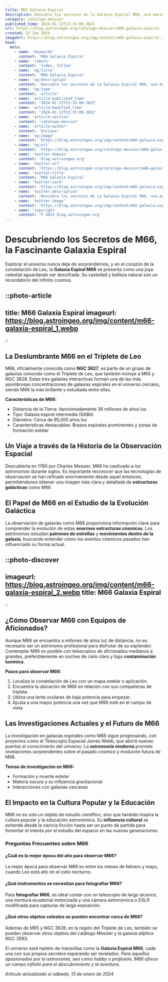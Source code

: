 ```yaml
---
title: M66 Galaxia Espiral
description: Descubre los secretos de la Galaxia Espiral M66, una maravilla cósmica en la constelación de Leo con fenómenos únicos y vistosos.
category: catalogo-messier
published_time: 2024-01-12T23:35:00.302Z
url: https://blog.astroingeo.org/catalogo-messier/m66-galaxia-espiral
created: 13 Jan 2024
imageUrl: https://blog.astroingeo.org/img/content/m66-galaxia-espiral_1.webp
head:
  meta:
    - name: 'keywords'
      content: 'M66 Galaxia Espiral'
    - name: 'robots'
      content: 'index, follow'
    - name: 'og:title'
      content: 'M66 Galaxia Espiral'
    - name: 'og:description'
      content: 'Descubre los secretos de la Galaxia Espiral M66, una maravilla cósmica en la constelación de Leo con fenómenos únicos y vistosos.'
    - name: 'og:type'
      content: 'article'
    - name: 'article:published_time'
      content: '2024-01-12T23:35:00.302Z'
    - name: 'article:modified_time'
      content: '2024-01-12T23:35:00.302Z'
    - name: 'article:section'
      content: 'catalogo-messier'
    - name: 'article:author'
      content: 'Enrique'
    - name: 'og:image'
      content: 'https://blog.astroingeo.org/img/content/m66-galaxia-espiral_1.webp'
    - name: 'og:url'
      content: 'https://blog.astroingeo.org/catalogo-messier/m66-galaxia-espiral'
    - name: 'twitter:domain'
      content: 'blog.astroingeo.org'
    - name: 'twitter:url'
      content: 'https://blog.astroingeo.org/catalogo-messier/m66-galaxia-espiral'
    - name: 'twitter:title'
      content: 'M66 Galaxia Espiral'
    - name: 'twitter:card'
      content: 'https://blog.astroingeo.org/img/content/m66-galaxia-espiral_1.webp'
    - name: 'twitter:description'
      content: 'Descubre los secretos de la Galaxia Espiral M66, una maravilla cósmica en la constelación de Leo con fenómenos únicos y vistosos.'
    - name: 'twitter:image'
      content: 'https://blog.astroingeo.org/img/content/m66-galaxia-espiral_1.webp'
    - name: 'copyright'
      content: '© 2024 blog.astroingeo.org'
---
```

# Descubriendo los Secretos de M66, la Fascinante Galaxia Espiral

Explorar el universo nunca deja de sorprendernos, y en el corazón de la constelación de Leo, la **Galaxia Espiral M66** se presenta como una joya celestial aguardando ser descifrada. Su vastedad y belleza natural son un recordatorio del infinito cosmos.


::photo-article
---
title: M66 Galaxia Espiral
imageurl: https://blog.astroingeo.org/img/content/m66-galaxia-espiral_1.webp
---
::



## La Deslumbrante M66 en el Triplete de Leo

M66, oficialmente conocida como **NGC 3627**, es parte de un grupo de galaxias conocido como el Triplete de Leo, que también incluye a M65 y NGC 3628. Estas tres galaxias interactivas forman una de las más asombrosas concentraciones de galaxias espirales en el universo cercano, siendo M66 la más brillante y estudiada entre ellas.

**Características de M66:**
- Distancia de la Tierra: Aproximadamente 36 millones de años luz
- Tipo: Galaxia espiral intermedia (SABb)
- Diámetro: Cerca de 95,000 años luz
- Características destacables: Brazos espirales prominentes y zonas de formación estelar

## Un Viaje a través de la Historia de la Observación Espacial

Descubierta en 1780 por Charles Messier, M66 ha cautivado a los astrónomos durante siglos. Es importante reconocer que las tecnologías de observación se han refinado enormemente desde aquel entonces, permitiéndonos obtener una imagen más clara y detallada de **estructuras galácticas** como M66.

## El Papel de M66 en el Estudio de la Evolución Galáctica

La observación de galaxias como M66 proporciona información clave para comprender la evolución de estas **enormes estructuras cósmicas**. Los astrónomos estudian **patrones de estrellas** y **movimientos dentro de la galaxia**, buscando entender cómo los eventos cósmicos pasados han influenciado su forma actual.


::photo-discover
---
imageurl: https://blog.astroingeo.org/img/content/m66-galaxia-espiral_2.webp
title: M66 Galaxia Espiral
---
::



## ¿Cómo Observar M66 con Equipos de Aficionados?

Aunque M66 se encuentra a millones de años luz de distancia, no es necesario ser un astrónomo profesional para disfrutar de su esplendor. Contemplar M66 es posible con telescopios de aficionados medianos a grandes, preferiblemente en noches de cielo claro y bajo **contaminación lumínica**.

**Pasos para observar M66:**
1. Localiza la constelación de Leo con un mapa estelar o aplicación.
2. Encuentra la ubicación de M66 en relación con sus compañeras de triplete.
3. Utiliza una lente oculares de baja potencia para empezar.
4. Ajusta a una mayor potencia una vez que M66 esté en el campo de vista.

## Las Investigaciones Actuales y el Futuro de M66

La investigación en galaxias espirales como M66 sigue progresando, con proyectos como el Telescopio Espacial James Webb, que abrirá nuevas puertas al conocimiento del universo. La **astronomía moderna** promete revelaciones sorprendentes sobre el pasado cósmico y evolución futura de M66.

**Temas de investigación en M66:**
- Formación y muerte estelar
- Materia oscura y su influencia gravitacional
- Interacciones con galaxias cercanas

## El Impacto en la Cultura Popular y la Educación

M66 no es solo un objeto de estudio científico, sino que también inspira la cultura popular y la educación astronómica. Su **influencia cultural** se extiende desde la ciencia ficción hasta ser un punto de partida para fomentar el interés por el estudio del espacio en las nuevas generaciones.

### Preguntas Frecuentes sobre M66

#### ¿Cuál es la mejor época del año para observar M66?
La mejor época para observar M66 es entre los meses de febrero y mayo, cuando Leo está alto en el cielo nocturno.

#### ¿Qué instrumentos se necesitan para fotografiar M66?
Para **fotografiar M66**, es ideal contar con un telescopio de largo alcance, una montura ecuatorial motorizada y una cámara astronómica o DSLR modificada para capturas de larga exposición.

#### ¿Qué otros objetos celestes se pueden encontrar cerca de M66?
Además de M65 y NGC 3628, en la región del Triplete de Leo, también se pueden observar otros objetos del catálogo Messier y la galaxia elíptica NGC 3593.

El universo está repleto de maravillas como la **Galaxia Espiral M66**, cada una con sus propios secretos esperando ser revelados. *Para aquellos apasionados por la astronomía, sea como hobby o profesión, M66 ofrece un campo infinito para el descubrimiento y la aventura*.

_Artículo actualizado el sábado, 13 de enero de 2024_